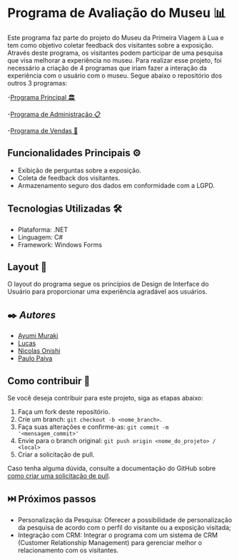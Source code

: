 # Programa de Avaliação do Museu 📊

Este programa faz parte do projeto do Museu da Primeira Viagem à Lua e tem como objetivo coletar feedback dos visitantes sobre a exposição. Através deste programa, os visitantes podem participar de uma pesquisa que visa melhorar a experiência no museu.
Para realizar esse projeto, foi necessário a criação de 4 programas que iriam fazer a interação da experiência com o usuário com o museu. Segue abaixo o repositório dos outros 3 programas:

-[Programa Principal 🏛️](https://github.com/Paulopaiv/PIM-III-QUESTIONARIO)

-[Programa de Administração 📋 ](https://github.com/Paulopaiv/PIM-III-ADS-ADM) 

-[Programa de Vendas 🛒 ](https://github.com/Paulopaiv/PIM-III-ADS-VENDAS) 

## Funcionalidades Principais ⚙️

- Exibição de perguntas sobre a exposição.
- Coleta de feedback dos visitantes.
- Armazenamento seguro dos dados em conformidade com a LGPD.

## Tecnologias Utilizadas 🛠

- Plataforma: .NET
- Linguagem: C#
- Framework: Windows Forms

## Layout 🎨

O layout do programa segue os princípios de Design de Interface do Usuário para proporcionar uma experiência agradável aos usuários.

## ✒️ *Autores*

- [Ayumi Muraki](https://github.com/AyuMuraki)
- [Lucas](https://github.com/LucasCerione)
- [Nicolas Onishi](https://github.com/NicolasKonishi)
- [Paulo Paiva](https://github.com/Paulopaiv)

## Como contribuir 💪

Se você deseja contribuir para este projeto, siga as etapas abaixo:

1. Faça um fork deste repositório.
2. Crie um branch: `git checkout -b <nome_branch>`.
3. Faça suas alterações e confirme-as: `git commit -m '<mensagem_commit>'`
4. Envie para o branch original: `git push origin <nome_do_projeto> / <local>`
5. Criar a solicitação de pull.

Caso tenha alguma dúvida, consulte a documentação do GitHub sobre [como criar uma solicitação de pull](https://help.github.com/en/github/collaborating-with-issues-and-pull-requests/creating-a-pull-request).

## ⏭️ Próximos passos

- Personalização da Pesquisa: Oferecer a possibilidade de personalização da pesquisa de acordo com o perfil do visitante ou a exposição visitada;
- Integração com CRM: Integrar o programa com um sistema de CRM (Customer Relationship Management) para gerenciar melhor o relacionamento com os visitantes.
